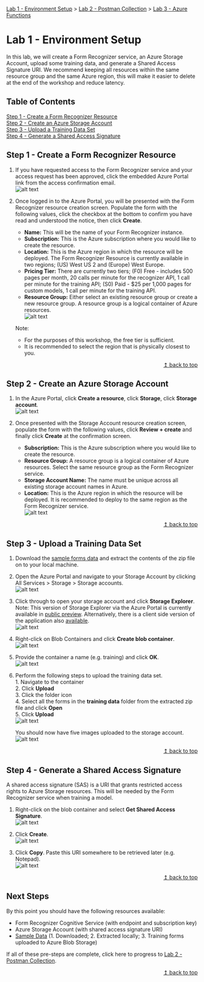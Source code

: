 [Lab 1 - Environment Setup](../labs/lab-environment-setup.md) > [Lab 2 - Postman Collection](../labs/lab-postman-collection.md) > [Lab 3 - Azure Functions](../labs/lab-azure-functions.md)

# Lab 1 - Environment Setup
In this lab, we will create a Form Recognizer service, an Azure Storage Account, upload some training data, and generate a Shared Access Signature URI. We recommend keeping all resources within the same resource group and the same Azure region, this will make it easier to delete at the end of the workshop and reduce latency.

## Table of Contents
   [Step 1 - Create a Form Recognizer Resource](#step-1---create-a-form-recognizer-resource)  
   [Step 2 - Create an Azure Storage Account](#step-2---create-an-azure-storage-account)  
   [Step 3 - Upload a Training Data Set](#step-3---upload-a-training-data-set)  
   [Step 4 - Generate a Shared Access Signature](#step-4---generate-a-shared-access-signature)

## Step 1 - Create a Form Recognizer Resource
1. If you have requested access to the Form Recognizer service and your access request has been approved, click the embedded Azure Portal link from the access confirmation email.  
   ![alt text](../resources/images/img-form-recognizer-public-preview.png "Form Recognizer Public Preview")

2. Once logged in to the Azure Portal, you will be presented with the Form Recognizer resource creation screen. Populate the form with the following values, click the checkbox at the bottom to confirm you have read and understood the notice, then click **Create**.
   * **Name:** This will be the name of your Form Recognizer instance.
   * **Subscription:** This is the Azure subscription where you would like to create the resource.
   * **Location:** This is the Azure region in which the resource will be deployed. The Form Recognizer Resource is currently available in two regions; (US) West US 2 and (Europe) West Europe.
   * **Pricing Tier:** There are currently two tiers; (F0) Free - includes 500 pages per month, 20 calls per minute for the recognizer API, 1 call per minute for the training API; (S0) Paid - $25 per 1,000 pages for custom models, 1 call per minute for the training API.
   * **Resource Group:** Either select an existing resource group or create a new resource group. A resource group is a logical container of Azure resources.  
        ![alt text](../resources/images/img-form-recognizer-create.png "Form Recognizer Create")
    
    Note:
    * For the purposes of this workshop, the free tier is sufficient.
    * It is recommended to select the region that is physically closest to you.

<div align="right"><a href="#lab-1---environment-setup">↥ back to top</a></div>

## Step 2 - Create an Azure Storage Account
1. In the Azure Portal, click **Create a resource**, click **Storage**, click **Storage account**.  
   ![alt text](../resources/images/img-storage-account-create1.png "Azure Storage Account Create")

2. Once presented with the Storage Account resource creation screen, populate the form with the following values, click **Review + create** and finally click **Create** at the confirmation screen.
   * **Subscription:** This is the Azure subscription where you would like to create the resource.
   * **Resource Group:** A resource group is a logical container of Azure resources. Select the same resource group as the Form Recognizer service.
   * **Storage Account Name:** The name must be unique across all existing storage account names in Azure.
   * **Location:** This is the Azure region in which the resource will be deployed. It is recommended to deploy to the same region as the Form Recognizer service.  
      ![alt text](../resources/images/img-storage-account-create2.png "Azure Storage Account Create")

<div align="right"><a href="#lab-1---environment-setup">↥ back to top</a></div>

## Step 3 - Upload a Training Data Set
1. Download the [sample forms data](../resources/data/forms.zip) and extract the contents of the zip file on to your local machine.

2. Open the Azure Portal and navigate to your Storage Account by clicking All Services > Storage > Storage accounts.  
      ![alt text](../resources/images/img-storage-account-upload1.png "Azure Storage Account")

3. Click through to open your storage account and click **Storage Explorer**. Note: This version of Storage Explorer via the Azure Portal is currently available in [public preview](https://azure.microsoft.com/en-gb/updates/storage-explorer-preview-now-available-in-azure-portal/). Alternatively, there is a client side version of the application also [available](https://azure.microsoft.com/en-us/features/storage-explorer/).  
      ![alt text](../resources/images/img-storage-account-upload2.png "Storage Explorer")

4. Right-click on Blob Containers and click **Create blob container**.  
      ![alt text](../resources/images/img-storage-account-upload3.png "Create blob container")

5. Provide the container a name (e.g. training) and click **OK**.  
      ![alt text](../resources/images/img-storage-account-upload4.png "Name blob container")

6. Perform the following steps to upload the training data set.  
   1\. Navigate to the container  
   2\. Click **Upload**  
   3\. Click the folder icon  
   4\. Select all the forms in the **training data** folder from the extracted zip file and click **Open**  
   5\. Click **Upload**  
      ![alt text](../resources/images/img-storage-account-upload5.png "Upload image")

   You should now have five images uploaded to the storage account.  
      ![alt text](../resources/images/img-storage-account-upload6.png "Uploaded images")

<div align="right"><a href="#lab-1---environment-setup">↥ back to top</a></div>

## Step 4 - Generate a Shared Access Signature
A shared access signature (SAS) is a URI that grants restricted access rights to Azure Storage resources. This will be needed by the Form Recognizer service when training a model.
1. Right-click on the blob container and select **Get Shared Access Signature**.  
      ![alt text](../resources/images/img-storage-account-sas1.png "Get Shared Access Signature")

2. Click **Create**.  
      ![alt text](../resources/images/img-storage-account-sas2.png "Create Shared Access Signature")

3. Click **Copy**. Paste this URI somewhere to be retrieved later (e.g. Notepad).  
      ![alt text](../resources/images/img-storage-account-sas3.png "Copy Shared Access Signature")

<div align="right"><a href="#lab-1---environment-setup">↥ back to top</a></div>

## Next Steps
By this point you should have the following resources available:
* Form Recognizer Cognitive Service (with endpoint and subscription key)
* Azure Storage Account (with shared access signature URI)
* [Sample Data](../resources/data/forms.zip) (1. Downloaded; 2. Extracted locally; 3. Training forms uploaded to Azure Blob Storage)

If all of these pre-steps are complete, click here to progress to [Lab 2 - Postman Collection](../labs/lab-postman-collection.md).

<div align="right"><a href="#lab-1---environment-setup">↥ back to top</a></div>

